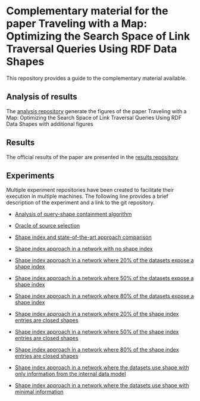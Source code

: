 # Complementary material for the paper Traveling with a Map: Optimizing the Search Space of Link Traversal Queries Using RDF Data Shapes

This repository provides a guide to the complementary material available.

## Analysis of results
The [analysis repository](https://github.com/shapeIndexComunicaExperiment/analysis) generate the figures of the paper 
Traveling with a Map: Optimizing the Search Space of Link Traversal Queries Using RDF Data Shapes
with additional figures

## Results 
The official results of the paper are presented in the [results repository](https://github.com/shapeIndexComunicaExperiment/results)

## Experiments

Multiple experiment repositories have been created to facilitate their execution in multiple machines.
The following line provides a brief description of the experiment and a link to the git repository.

- [Analysis of query-shape containment algorithm](https://github.com/shapeIndexComunicaExperiment/ltqp-shape-alignment-analysis)


- [Oracle of source selection](https://github.com/shapeIndexComunicaExperiment/source-selection-oracle)


- [Shape index and state-of-the-art approach comparison](https://github.com/shapeIndexComunicaExperiment/standard-experiment)


- [Shape index approach in a network with no shape index](https://github.com/shapeIndexComunicaExperiment/shape-index-0-percent-dataset)
- [Shape index approach in a network where 20% of the datasets expose a shape index](https://github.com/shapeIndexComunicaExperiment/shape-index-20-percent-dataset)
- [Shape index approach in a network where 50% of the datasets expose a shape index](https://github.com/shapeIndexComunicaExperiment/shape-index-50-percent-dataset)
- [Shape index approach in a network where 80% of the datasets expose a shape index](https://github.com/shapeIndexComunicaExperiment/shape-index-80-percent-dataset)


- [Shape index approach in a network where 20% of the shape index entries are closed shapes](https://github.com/shapeIndexComunicaExperiment/shape-index-20-percent-entries)
- [Shape index approach in a network where 50% of the shape index entries are closed shapes](https://github.com/shapeIndexComunicaExperiment/shape-index-50-percent-entries)
- [Shape index approach in a network where 80% of the shape index entries are closed shapes](https://github.com/shapeIndexComunicaExperiment/shape-index-80-percent-entries)


- [Shape index approach in a network where the datasets use shape with only information from the internal data model](https://github.com/shapeIndexComunicaExperiment/shape-inner-dataset-experiment)

- [Shape index approach in a network where the datasets use shape with minimal information](https://github.com/shapeIndexComunicaExperiment/shape-minimal-description-experiment)
